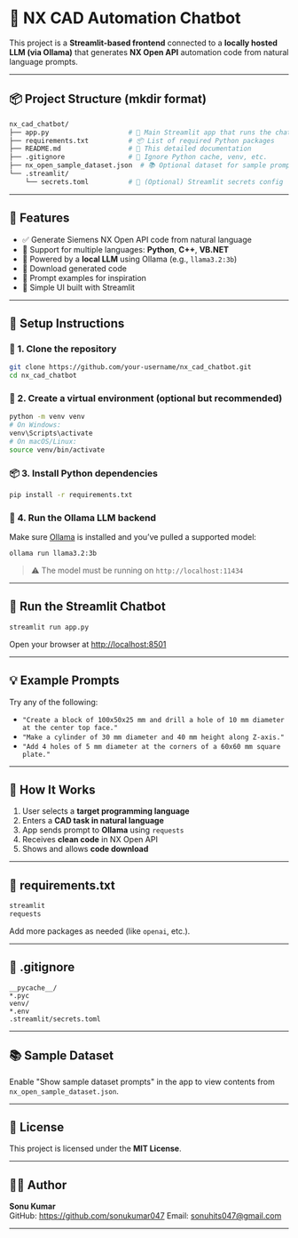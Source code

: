 # 📁 NX CAD Automation Chatbot

This project is a **Streamlit-based frontend** connected to a **locally hosted LLM (via Ollama)** that generates **NX Open API** automation code from natural language prompts.

---

## 📦 Project Structure (mkdir format)

```bash
nx_cad_chatbot/
├── app.py                    # 🎯 Main Streamlit app that runs the chatbot
├── requirements.txt          # 📦 List of required Python packages
├── README.md                 # 📘 This detailed documentation
├── .gitignore                # 🚫 Ignore Python cache, venv, etc.
├── nx_open_sample_dataset.json  # 📚 Optional dataset for sample prompts
└── .streamlit/
    └── secrets.toml          # 🔐 (Optional) Streamlit secrets config
```

---

## 🚀 Features

- ✅ Generate Siemens NX Open API code from natural language
- 🔄 Support for multiple languages: **Python**, **C++**, **VB.NET**
- 🧠 Powered by a **local LLM** using Ollama (e.g., `llama3.2:3b`)
- 💾 Download generated code
- 🧪 Prompt examples for inspiration
- 🧱 Simple UI built with Streamlit

---

## 🔧 Setup Instructions

### 📁 1. Clone the repository

```bash
git clone https://github.com/your-username/nx_cad_chatbot.git
cd nx_cad_chatbot
```

### 🐍 2. Create a virtual environment (optional but recommended)

```bash
python -m venv venv
# On Windows:
venv\Scripts\activate
# On macOS/Linux:
source venv/bin/activate
```

### 📦 3. Install Python dependencies

```bash
pip install -r requirements.txt
```

### 🤖 4. Run the Ollama LLM backend

Make sure [Ollama](https://ollama.com/) is installed and you’ve pulled a supported model:

```bash
ollama run llama3.2:3b
```

> ⚠️ The model must be running on `http://localhost:11434`

---

## 🚦 Run the Streamlit Chatbot

```bash
streamlit run app.py
```

Open your browser at [http://localhost:8501](http://localhost:8501)

---

## 💡 Example Prompts

Try any of the following:
- `"Create a block of 100x50x25 mm and drill a hole of 10 mm diameter at the center top face."`
- `"Make a cylinder of 30 mm diameter and 40 mm height along Z-axis."`
- `"Add 4 holes of 5 mm diameter at the corners of a 60x60 mm square plate."`

---

## 🧠 How It Works

1. User selects a **target programming language**
2. Enters a **CAD task in natural language**
3. App sends prompt to **Ollama** using `requests`
4. Receives **clean code** in NX Open API
5. Shows and allows **code download**

---

## 📄 requirements.txt

```txt
streamlit
requests
```

Add more packages as needed (like `openai`, etc.).

---

## 📁 .gitignore

```gitignore
__pycache__/
*.pyc
venv/
*.env
.streamlit/secrets.toml
```

---

## 📚 Sample Dataset

Enable "Show sample dataset prompts" in the app to view contents from `nx_open_sample_dataset.json`.

---

## 📝 License

This project is licensed under the **MIT License**.

---

## 🙋‍♂️ Author

**Sonu Kumar**  
GitHub: https://github.com/sonukumar047
Email: sonuhits047@gmail.com

---

